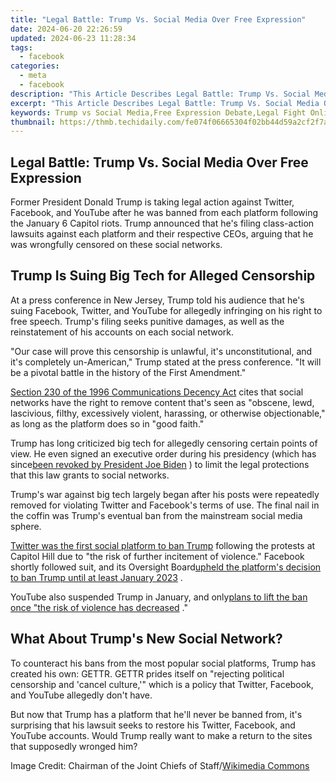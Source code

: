 ```yaml
---
title: "Legal Battle: Trump Vs. Social Media Over Free Expression"
date: 2024-06-20 22:26:59
updated: 2024-06-23 11:28:34
tags:
  - facebook
categories:
  - meta
  - facebook
description: "This Article Describes Legal Battle: Trump Vs. Social Media Over Free Expression"
excerpt: "This Article Describes Legal Battle: Trump Vs. Social Media Over Free Expression"
keywords: Trump vs Social Media,Free Expression Debate,Legal Fight Online,Presidential Censorship,Rights to Speak Out,Social Media Limits,Expression Freedoms Case
thumbnail: https://thmb.techidaily.com/fe074f06665304f02bb44d59a2cf2f7a7e742cf6a430b43148a19a35d32e38f9.jpg
---
```


## Legal Battle: Trump Vs. Social Media Over Free Expression

 Former President Donald Trump is taking legal action against Twitter, Facebook, and YouTube after he was banned from each platform following the January 6 Capitol riots. Trump announced that he's filing class-action lawsuits against each platform and their respective CEOs, arguing that he was wrongfully censored on these social networks.

## Trump Is Suing Big Tech for Alleged Censorship

 At a press conference in New Jersey, Trump told his audience that he's suing Facebook, Twitter, and YouTube for allegedly infringing on his right to free speech. Trump's filing seeks punitive damages, as well as the reinstatement of his accounts on each social network.

 "Our case will prove this censorship is unlawful, it's unconstitutional, and it's completely un-American," Trump stated at the press conference. "It will be a pivotal battle in the history of the First Amendment."

[Section 230 of the 1996 Communications Decency Act](https://www.law.cornell.edu/uscode/text/47/230) cites that social networks have the right to remove content that's seen as "obscene, lewd, lascivious, filthy, excessively violent, harassing, or otherwise objectionable," as long as the platform does so in "good faith."

 Trump has long criticized big tech for allegedly censoring certain points of view. He even signed an executive order during his presidency (which has since[been revoked by President Joe Biden](https://www.whitehouse.gov/briefing-room/presidential-actions/2021/05/14/executive-order-on-the-revocation-of-certain-presidential-actions-and-technical-amendment/) ) to limit the legal protections that this law grants to social networks.

 Trump's war against big tech largely began after his posts were repeatedly removed for violating Twitter and Facebook's terms of use. The final nail in the coffin was Trump's eventual ban from the mainstream social media sphere.

[Twitter was the first social platform to ban Trump](https://www.makeuseof.com/twitter-bans-trump-for-good/) following the protests at Capitol Hill due to "the risk of further incitement of violence." Facebook shortly followed suit, and its Oversight Board[upheld the platform's decision to ban Trump until at least January 2023](https://www.makeuseof.com/facebook-reevaluate-trump-suspension/) .

 YouTube also suspended Trump in January, and only[plans to lift the ban once "the risk of violence has decreased](https://www.makeuseof.com/youtube-on-trump-suspension/) ."

## What About Trump's New Social Network?

 To counteract his bans from the most popular social platforms, Trump has created his own: GETTR. GETTR prides itself on "rejecting political censorship and 'cancel culture,'" which is a policy that Twitter, Facebook, and YouTube allegedly don't have.

 But now that Trump has a platform that he'll never be banned from, it's surprising that his lawsuit seeks to restore his Twitter, Facebook, and YouTube accounts. Would Trump really want to make a return to the sites that supposedly wronged him?

 Image Credit: Chairman of the Joint Chiefs of Staff/[Wikimedia Commons](https://commons.wikimedia.org/wiki/File:Trump,%5FPentagon%5Fleaders%5Fhonor%5F9-11%5Fvictims%5F%2836979645216%29.jpg)


<ins class="adsbygoogle"
     style="display:block"
     data-ad-format="autorelaxed"
     data-ad-client="ca-pub-7571918770474297"
     data-ad-slot="1223367746"></ins>



<ins class="adsbygoogle"
     style="display:block"
     data-ad-client="ca-pub-7571918770474297"
     data-ad-slot="8358498916"
     data-ad-format="auto"
     data-full-width-responsive="true"></ins>
